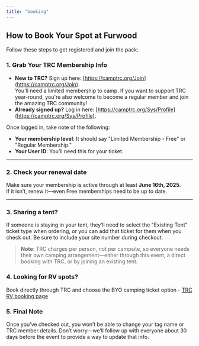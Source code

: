 ```yaml
---
title: "booking"
---
```


## How to Book Your Spot at Furwood

Follow these steps to get registered and join the pack:

### 1. Grab Your TRC Membership Info
- **New to TRC?** Sign up here: [https://camptrc.org/Join](https://camptrc.org/Join).  
  You'll need a limited membership to camp. If you want to support TRC year-round, you're also welcome to become a regular member and join the amazing TRC community!
- **Already signed up?** Log in here: [https://camptrc.org/Sys/Profile](https://camptrc.org/Sys/Profile).

Once logged in, take note of the following:
- **Your membership level**: It should say "Limited Membership - Free" or "Regular Membership."
- **Your User ID**: You’ll need this for your ticket.

---

### 2. Check your renewal date
Make sure your membership is active through at least **June 16th, 2025**.  
If it isn’t, renew it—even Free memberships need to be up to date.

---

### 3. Sharing a tent?
If someone is staying in your tent, they’ll need to select the "Existing Tent" ticket type when ordering, or you can add that ticket for them when you check out. Be sure to include your site number during checkout.

> **Note**: TRC charges per person, not per campsite, so everyone needs their own camping arrangement—either through this event, a direct booking with TRC, or by joining an existing tent.

### 4. Looking for RV spots?
Book directly through TRC and choose the BYO camping ticket option - [TRC RV booking page](https://www.camptrc.org/RV-Reservations-(NEW!))


### 5. Final Note
Once you’ve checked out, you won’t be able to change your tag name or TRC member details. Don’t worry—we’ll follow up with everyone about 30 days before the event to provide a way to update that info.

